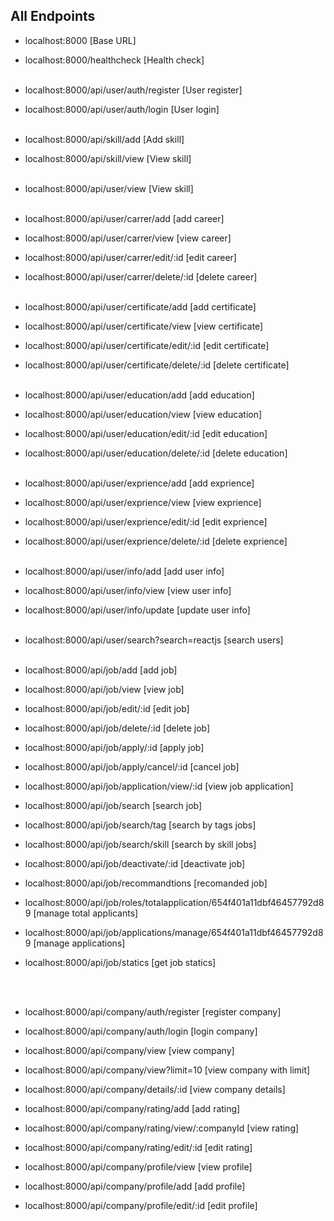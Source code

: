 ## All Endpoints

-   localhost:8000 [Base URL]
-   localhost:8000/healthcheck [Health check]
    <br /><br />
-   localhost:8000/api/user/auth/register [User register]
-   localhost:8000/api/user/auth/login [User login]
    <br /><br />
-   localhost:8000/api/skill/add [Add skill]
-   localhost:8000/api/skill/view [View skill]
    <br /><br />
-   localhost:8000/api/user/view [View skill]
    <br/><br/>
-   localhost:8000/api/user/carrer/add [add career]
-   localhost:8000/api/user/carrer/view [view career]
-   localhost:8000/api/user/carrer/edit/:id [edit career]
-   localhost:8000/api/user/carrer/delete/:id [delete career]
    <br/><br/>
-   localhost:8000/api/user/certificate/add [add certificate]
-   localhost:8000/api/user/certificate/view [view certificate]
-   localhost:8000/api/user/certificate/edit/:id [edit certificate]
-   localhost:8000/api/user/certificate/delete/:id [delete certificate]
    <br/><br/>
-   localhost:8000/api/user/education/add [add education]
-   localhost:8000/api/user/education/view [view education]
-   localhost:8000/api/user/education/edit/:id [edit education]
-   localhost:8000/api/user/education/delete/:id [delete education]
    <br/><br/>
-   localhost:8000/api/user/exprience/add [add exprience]
-   localhost:8000/api/user/exprience/view [view exprience]
-   localhost:8000/api/user/exprience/edit/:id [edit exprience]
-   localhost:8000/api/user/exprience/delete/:id [delete exprience]
    <br/><br/>
-   localhost:8000/api/user/info/add [add user info]
-   localhost:8000/api/user/info/view [view user info]
-   localhost:8000/api/user/info/update [update user info]
    <br/> <br/>
-   localhost:8000/api/user/search?search=reactjs [search users]
    <br/><br/>
-   localhost:8000/api/job/add [add job]
-   localhost:8000/api/job/view [view job]
-   localhost:8000/api/job/edit/:id [edit job]
-   localhost:8000/api/job/delete/:id [delete job]
-   localhost:8000/api/job/apply/:id [apply job]
-   localhost:8000/api/job/apply/cancel/:id [cancel job]
-   localhost:8000/api/job/application/view/:id [view job application]
-   localhost:8000/api/job/search [search job]
-   localhost:8000/api/job/search/tag [search by tags jobs]
-   localhost:8000/api/job/search/skill [search by skill jobs]
-   localhost:8000/api/job/deactivate/:id [deactivate job]
-   localhost:8000/api/job/recommandtions [recomanded job]
-   localhost:8000/api/job/roles/totalapplication/654f401a11dbf46457792d89 [manage total applicants]
-   localhost:8000/api/job/applications/manage/654f401a11dbf46457792d89 [manage applications]
-   localhost:8000/api/job/statics [get job statics]

    <br/><br/>
-   localhost:8000/api/company/auth/register [register company]
-   localhost:8000/api/company/auth/login [login company]
-   localhost:8000/api/company/view [view company]
-   localhost:8000/api/company/view?limit=10 [view company with limit]
-   localhost:8000/api/company/details/:id [view company details]
-   localhost:8000/api/company/rating/add [add rating]
-   localhost:8000/api/company/rating/view/:companyId [view rating]
-   localhost:8000/api/company/rating/edit/:id [edit rating]
-   localhost:8000/api/company/profile/view [view profile]
-   localhost:8000/api/company/profile/add [add profile]
-   localhost:8000/api/company/profile/edit/:id [edit profile]















